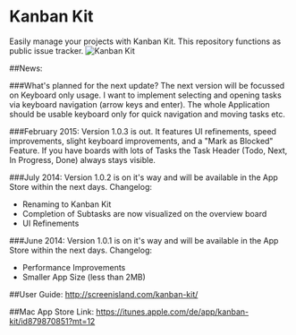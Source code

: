 Kanban Kit
===============
Easily manage your projects with Kanban Kit. This repository functions as public issue tracker.
![Kanban Kit](http://screenisland.com/kanban-kit/img/kk103.png)

##News:

###What's planned for the next update?
The next version will be focussed on Keyboard only usage.
I want to implement selecting and opening tasks via keyboard navigation (arrow keys and enter).
The whole Application should be usable keyboard only for quick navigation and moving tasks etc.

###February 2015:
Version 1.0.3 is out.
It features UI refinements, speed improvements, slight keyboard improvements, and a "Mark as Blocked" Feature.
If you have boards with lots of Tasks the Task Header (Todo, Next, In Progress, Done) always stays visible.


###July 2014:
Version 1.0.2 is on it's way and will be available in the App Store within the next days.
Changelog:
- Renaming to Kanban Kit
- Completion of Subtasks are now visualized on the overview board
- UI Refinements

###June 2014: 
Version 1.0.1 is on it's way and will be available in the App Store within the next days.
Changelog: 
- Performance Improvements
- Smaller App Size (less than 2MB)


##User Guide:
http://screenisland.com/kanban-kit/

##Mac App Store Link:
https://itunes.apple.com/de/app/kanban-kit/id879870851?mt=12
